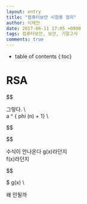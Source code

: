 ```yaml
---
layout: entry
title: "컴퓨터보안 시험용 정리"
author: 이제언
date: 2017-06-11 17:05 +0900
tags: 컴퓨터보안, 보안, 기말고사
comments: true
--- 
```

* table of contents
{:toc}

# RSA

$$  

그렇다. \\  
a ^ { phi (n) + 1} \\  

$$  

$$  

수식이 안나온다
g(x)라던지  
f(x)라던지  

$$  

$ g(x)  \\  

왜 안될까

